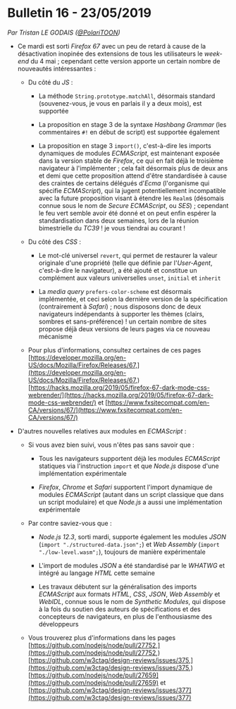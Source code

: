 # Bulletin 16 - 23/05/2019

*Par Tristan LE GODAIS ([@PolariTOON](https://github.com/PolariTOON))*

- Ce mardi est sorti *Firefox 67* avec un peu de retard à cause de la désactivation inopinée des extensions de tous les utilisateurs le *week-end* du 4 mai ; cependant cette version apporte un certain nombre de nouveautés intéressantes :

	- Du côté du *JS* :

		- La méthode `String.prototype.matchAll`, désormais standard (souvenez-vous, je vous en parlais il y a deux mois), est supportée

		- La proposition en stage 3 de la syntaxe *Hashbang Grammar* (les commentaires `#!` en début de script) est supportée également

		- La proposition en stage 3 `import()`, c'est-à-dire les imports dynamiques de modules *ECMAScript*, est maintenant exposée dans la version stable de *Firefox*, ce qui en fait déjà le troisième navigateur à l'implémenter ; cela fait désormais plus de deux ans et demi que cette proposition attend d'être standardisée à cause des craintes de certains délégués d'*Ecma* (l'organisme qui spécifie *ECMAScript*), qui la jugent potentiellement incompatible avec la future proposition visant à étendre les `Realm`s (désomais connue sous le nom de *Secure ECMAScript*, ou *SES*) ; cependant le feu vert semble avoir été donné et on peut enfin espérer la standardisation dans deux semaines, lors de la réunion bimestrielle du *TC39* ! je vous tiendrai au courant !

	- Du côté des *CSS* :

		- Le mot-clé universel `revert`, qui permet de restaurer la valeur originale d'une propriété (telle que définie par l'*User-Agent*, c'est-à-dire le navigateur), a été ajouté et constitue un complément aux valeurs universelles `unset`, `initial` et `inherit`

		- La *media query* `prefers-color-scheme` est désormais implémentée, et ceci selon la dernière version de la spécification (contrairement à *Safari*) ; nous disposons donc de deux navigateurs indépendants à supporter les thèmes (clairs, sombres et sans-préférence) ! un certain nombre de sites propose déjà deux versions de leurs pages via ce nouveau mécanisme

	- Pour plus d'informations, consultez certaines de ces pages [https://developer.mozilla.org/en-US/docs/Mozilla/Firefox/Releases/67,](https://developer.mozilla.org/en-US/docs/Mozilla/Firefox/Releases/67,) [https://hacks.mozilla.org/2019/05/firefox-67-dark-mode-css-webrender/](https://hacks.mozilla.org/2019/05/firefox-67-dark-mode-css-webrender/) et [https://www.fxsitecompat.com/en-CA/versions/67/](https://www.fxsitecompat.com/en-CA/versions/67/)

- D'autres nouvelles relatives aux modules en *ECMAScript* :

	- Si vous avez bien suivi, vous n'êtes pas sans savoir que :

		- Tous les navigateurs supportent déjà les modules *ECMAScript* statiques via l'instruction `import` et que *Node.js* dispose d'une implémentation expérimentale

		- *Firefox*, *Chrome* et *Safari* supportent l'import dynamique de modules *ECMAScript* (autant dans un script classique que dans un script modulaire) et que *Node.js* a aussi une implémentation expérimentale

	- Par contre saviez-vous que :

		- *Node.js 12.3*, sorti mardi, supporte également les modules *JSON* (`import "./structured-data.json";`) et *Web Assembly* (`import "./low-level.wasm";`), toujours de manière expérimentale

		- L'import de modules *JSON* a été standardisé par le *WHATWG* et intégré au langage *HTML* cette semaine

		- Les travaux débutent sur la généralisation des imports *ECMAScript* aux formats *HTML*, *CSS*, *JSON*, *Web Assembly* et *WebIDL*, connue sous le nom de *Synthetic Modules*, qui dispose à la fois du soutien des auteurs de spécifications et des concepteurs de navigateurs, en plus de l'enthousiasme des développeurs

	- Vous trouverez plus d'informations dans les pages [https://github.com/nodejs/node/pull/27752,](https://github.com/nodejs/node/pull/27752,) [https://github.com/w3ctag/design-reviews/issues/375,](https://github.com/w3ctag/design-reviews/issues/375,) [https://github.com/nodejs/node/pull/27659](https://github.com/nodejs/node/pull/27659) et [https://github.com/w3ctag/design-reviews/issues/377](https://github.com/w3ctag/design-reviews/issues/377)
